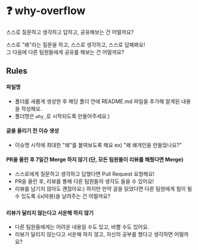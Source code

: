 # ❓ why-overflow
스스로 질문하고 생각하고 답하고, 공유해보는 건 어떨까요?

스스로 "왜"라는 질문을 하고, 스스로 생각하고, 스스로 답해봐요! </br>
그 다음에 다른 팀원들에게 공유를 해보는 건 어떨까요?

## Rules
#### 파일명
- 폴더를 새롭게 생성한 후 해당 폴더 안에 README.md 파일을 추가해 알게된 내용을 작성해요.
- 폴더명은 `why_`로 시작되도록 만들어주세요:)

#### 글을 올리기 전 이슈 생성
- 이슈명 시작에 최대한 "왜"를 붙여보도록 해요 ex) "왜 왜개인을 만들었나요?"

#### PR을 올린 후 7일간 Merge 하지 않기 (단, 모든 팀원들이 리뷰를 해줬다면 Merge)
- 스스로에게 질문하고 생각하고 답했다면 Pull Request 요청해요!
- PR을 올린 후, 리뷰를 통해 다른 팀원들의 생각도 들을 수 있어요!
- 리뷰를 남기지 않아도 괜찮아요:) 하지만 만약 글을 읽었다면 다른 팀원에게 힘이 될 수 있도록 👍(따봉)을 날려주는 건 어떨까요?

#### 리뷰가 달리지 않는다고 서운해 하지 않기
- 다른 팀원들에게는 어려운 내용일 수도 있고, 바쁠 수도 있어요.
- 리뷰가 달리지 않는다고 서운해 하지 않고, 자신의 공부를 했다고 생각하면 어떨까요?
